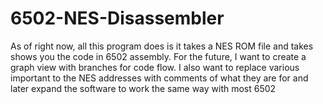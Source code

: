 # 6502-NES-Disassembler
As of right now, all this program does is it takes a NES ROM file and takes shows you the code
in 6502 assembly. For the future, I want to create a graph view with branches for code flow.
I also want to replace various important to the NES addresses with comments of what they are for
and later expand the software to work the same way with most 6502 
